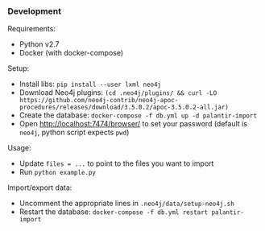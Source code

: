 ### Development

Requirements:
- Python v2.7
- Docker (with docker-compose)

Setup:
- Install libs: `pip install --user lxml neo4j`
- Download Neo4j plugins: `(cd .neo4j/plugins/ && curl -LO https://github.com/neo4j-contrib/neo4j-apoc-procedures/releases/download/3.5.0.2/apoc-3.5.0.2-all.jar)`
- Create the database: `docker-compose -f db.yml up -d palantir-import`
- Open <http://localhost:7474/browser/> to set your password (default is `neo4j`, python script expects `pwd`)

Usage:
- Update `files = ...` to point to the files you want to import
- Run `python example.py`

Import/export data:
- Uncomment the appropriate lines in `.neo4j/data/setup-neo4j.sh`
- Restart the database: `docker-compose -f db.yml restart palantir-import`
